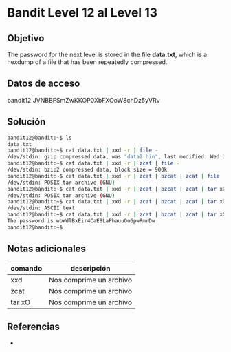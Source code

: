 
# Bandit Level 12 al Level 13

## Objetivo
The password for the next level is stored in the file **data.txt**, which is a hexdump of a file that has been repeatedly compressed.

## Datos de acceso
bandit12
JVNBBFSmZwKKOP0XbFXOoW8chDz5yVRv

## Solución
```bash
bandit12@bandit:~$ ls
data.txt
bandit12@bandit:~$ cat data.txt | xxd -r | file -
/dev/stdin: gzip compressed data, was "data2.bin", last modified: Wed Jan 11 19:18:38 2023, max compression, from Unix
bandit12@bandit:~$ cat data.txt | xxd -r | zcat | file -
/dev/stdin: bzip2 compressed data, block size = 900k
bandit12@bandit:~$ cat data.txt | xxd -r | zcat | bzcat | zcat | file -
/dev/stdin: POSIX tar archive (GNU)
bandit12@bandit:~$ cat data.txt | xxd -r | zcat | bzcat | zcat | tar xO | file -
/dev/stdin: POSIX tar archive (GNU)
bandit12@bandit:~$ cat data.txt | xxd -r | zcat | bzcat | zcat | tar xO | tar xO | bzcat | tar xO | zcat | file -
/dev/stdin: ASCII text
bandit12@bandit:~$ cat data.txt | xxd -r | zcat | bzcat | zcat | tar xO | tar xO | bzcat | tar xO | zcat
The password is wbWdlBxEir4CaE8LaPhauuOo6pwRmrDw
bandit12@bandit:~$
```

## Notas adicionales
| comando | descripción |
| ------ | ------ |
| xxd | Nos comprime un archivo |
| zcat | Nos comprime un archivo |
| tar xO | Nos comprime un archivo |


## Referencias
- []()